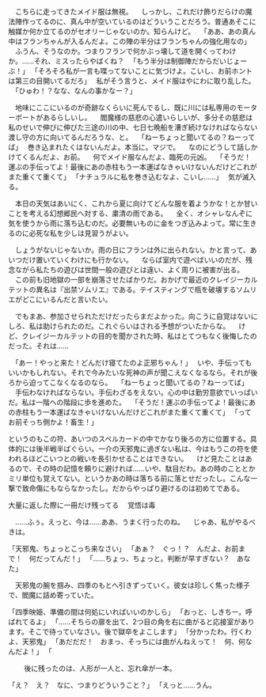 　こちらに走ってきたメイド服は無視。
　しっかし、これだけ飾りだらけの魔法陣作ってるのに、真ん中が空いているのはどういうことだろう。普通あそこに触媒か何か立てるのがセオリーじゃないのか。知らんけど。
　｢ああ、あの真ん中はフランちゃんが入るんだよ。この陣の半分はフランちゃんの強化用なの｣
　ふうん、そうなのか。つまりフランで何かぶっ壊して道を開くってわけか。……それ、ミスったらやばくね？
　｢もう半分は制御陣だからだいじょーぶ！｣
　｢そろそろ私が一言も喋ってないことに気づけよ。こいし、お前ホントは第三の目開いてるだろ｣
　私がそう言うと、メイド服はやにわに取り乱した。
　｢ひゅわ！？なな、なんの事かなー？｣
　

　地味にここにいるのが奇跡なくらいに死んでるし、既に川には私専用のモーターボートがあるらしいし。
　閻魔様の慈悲の心遣いらしいが、多分その慈悲は私のせいで伸びに伸びた三途の川の中、七日七晩船を漕ぎ続けなければならない渡し守の方に向いてるんだろうな、と。
　｢ねーちょっと聞いてるの？ねーってば｣
　巻き込まれたくはないんだよ。本当に。マジで。
　なのにどうして話しかけてくるんだよ、お前。
　何でメイド服なんだよ、臨死の元凶。
　｢そうだ！運ぶの手伝ってよ！最後にあの赤柱もう一本運ばなきゃいけないんだけどこれがまた重くて重くて｣
　｢ナチュラルに私を巻き込むなよ、こいし……｣
　気が滅入る。


　本日の天気はあいにく、これから夏に向けてどんな服を着ようかな！とか甘いことを考える幻想郷民へ対する、粛清の雨である。
　全く、オシャレなんぞに気を使うから雨に落ち込むのだ。必要無いものに金をつぎ込みよって。常に生きるのに必死な私を少しは見習うがよい。


　しょうがないじゃないか。雨の日にフランは外に出られない。かと言って、あいつだけ置いていくわけにも行かない。
　ならば室内で遊べばいいのだが、残念ながら私たちの遊びは世間一般の遊びとは違い、よく周りに被害が出る。
　この前も旧地獄の一部を崩落させたばかりだ。おかげで最近のクレイジーカルテットの異名は『出禁ソムリエ』である。テイスティングで瓶を破壊するソムリエがどこにいるんだと言いたい。


　でもまあ、参加させられただけだったらまだよかった。向こうに自覚はないにしろ、私は助けられたのだ。これぐらいはされる予想がついたからな。
　けど、クレイジーカルテットの目的を聞かされた時、私はとてつもなく後悔したのだった。それは……


　｢あー！やっと来た！どんだけ寝てたのよ正邪ちゃん！｣
　いや、手伝ってもいいかもしれない。それで今みたいな死神の声が聞こえなくなるなら。それが後ろから迫ってこなくなるのなら。
　｢ねーちょっと聞いてるの？ねーってば｣
　手伝わなければならない。手伝わざるをえない。心の中は勤労意欲でいっぱいだ。私は一階への階段に歩を進めた。
　｢そうだ！運ぶの手伝ってよ！最後にあの赤柱もう一本運ばなきゃいけないんだけどこれがまた重くて重くて｣
　｢ってお前そっち側かよ！畜生！｣


というのもこの符、あいつのスペルカードの中でかなり後ろの方に位置する。具体的には後半戦半ばぐらい。一介の天邪鬼に過ぎない私は、今はもうこの符を使われるほどこいつとの戦いを長引かせることはできない。
　けど見たことはあるので、その時の記憶を頼りに避ければ……いや、駄目だわ。あの時のこととかミリ単位も覚えてない。というかあの時は落ちる前に落とせだったし。こんな一撃で致命傷にもならなかったし。だからやっぱり避けるのは初めてである。


大量に返した際に一冊だけ残ってる
　覚悟は毒


　……ふぅ。えっと、今は……ああ、うまく行ったのね。
　じゃあ、私がやるべきは。

「天邪鬼、ちょっとこっち来なさい」
「あぁ？　ぐっ！？　んだよ、お前まで！　何だってんだ！」
「……ちょっ、ちょっと。判断が早すぎない？　あなた」

　天邪鬼の腕を掴み、四季のもとへ引きずっていく。彼女は珍しく焦った様子で、閻魔に詰め寄っていた。

「四季映姫、準備の間は何処にいればいいのかしら」
「おっと、しきちー。呼ばれてるよ」
「……そちらの扉を出て、2つ目の角を右に曲がると応接室があります。そこで待っていなさい。後で獄卒をよこします」
「分かったわ。行くわよ、天邪鬼」
「あだだだ！　おまっ、そっちには曲がんねえって！　何、何なんだよ！」
「




　
　後に残ったのは、人形が一人と、忘れ傘が一本。

「え？　え？　なに、つまりどういうこと？」
「えっと……うん。
